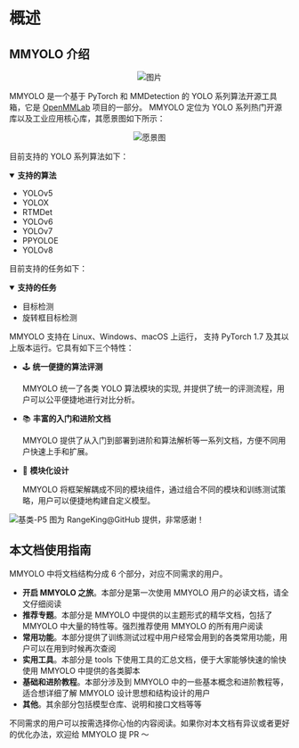 # 概述

## MMYOLO 介绍

<div align=center>
<img src="https://user-images.githubusercontent.com/45811724/190993591-bd3f1f11-1c30-4b93-b5f4-05c9ff64ff7f.gif" alt="图片"/>
</div>

MMYOLO 是一个基于 PyTorch 和 MMDetection 的 YOLO 系列算法开源工具箱，它是 [OpenMMLab](https://openmmlab.com/) 项目的一部分。 MMYOLO 定位为 YOLO 系列热门开源库以及工业应用核心库，其愿景图如下所示：

<div align=center>
<img src="https://user-images.githubusercontent.com/17425982/220060451-d50414e5-a239-45b7-a4db-ed8699820300.png" alt="愿景图"/>
</div>

目前支持的 YOLO 系列算法如下：

<details open>
<summary><b>支持的算法</b></summary>

- YOLOv5
- YOLOX
- RTMDet
- YOLOv6
- YOLOv7
- PPYOLOE
- YOLOv8

</details>

目前支持的任务如下：

<details open>
<summary><b>支持的任务</b></summary>

- 目标检测
- 旋转框目标检测

</details>

MMYOLO 支持在 Linux、Windows、macOS 上运行， 支持 PyTorch 1.7 及其以上版本运行。它具有如下三个特性：

- 🕹️ **统一便捷的算法评测**

  MMYOLO 统一了各类 YOLO 算法模块的实现, 并提供了统一的评测流程，用户可以公平便捷地进行对比分析。

- 📚 **丰富的入门和进阶文档**

  MMYOLO 提供了从入门到部署到进阶和算法解析等一系列文档，方便不同用户快速上手和扩展。

- 🧩 **模块化设计**

  MMYOLO 将框架解耦成不同的模块组件，通过组合不同的模块和训练测试策略，用户可以便捷地构建自定义模型。

<img src="https://user-images.githubusercontent.com/27466624/199999337-0544a4cb-3cbd-4f3e-be26-bcd9e74db7ff.jpg" alt="基类-P5"/>
  图为 RangeKing@GitHub 提供，非常感谢！

## 本文档使用指南

MMYOLO 中将文档结构分成 6 个部分，对应不同需求的用户。

- **开启 MMYOLO 之旅**。本部分是第一次使用 MMYOLO 用户的必读文档，请全文仔细阅读
- **推荐专题**。本部分是 MMYOLO 中提供的以主题形式的精华文档，包括了 MMYOLO 中大量的特性等。强烈推荐使用 MMYOLO 的所有用户阅读
- **常用功能**。本部分提供了训练测试过程中用户经常会用到的各类常用功能，用户可以在用到时候再次查阅
- **实用工具**。本部分是 tools 下使用工具的汇总文档，便于大家能够快速的愉快使用 MMYOLO 中提供的各类脚本
- **基础和进阶教程**。本部分涉及到 MMYOLO 中的一些基本概念和进阶教程等，适合想详细了解 MMYOLO 设计思想和结构设计的用户
- **其他**。其余部分包括模型仓库、说明和接口文档等等

不同需求的用户可以按需选择你心怡的内容阅读。如果你对本文档有异议或者更好的优化办法，欢迎给 MMYOLO 提 PR ～
